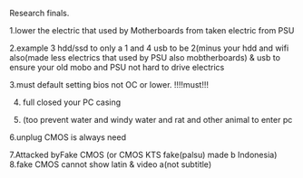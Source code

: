 Research finals.


1.lower the electric that used by Motherboards from taken electric from PSU


2.example 3 hdd/ssd to only a 1 and 4 usb to be 2(minus your hdd and wifi also(made less electrics that used by PSU also mobtherboards) & usb to ensure your old mobo and PSU not hard to drive electrics


3.must default setting bios not OC or lower. !!!!must!!!


4. full closed your PC casing

5. (too prevent water and windy water and rat and other animal to enter pc

6.unplug CMOS is always need

7.Attacked byFake CMOS (or CMOS KTS fake(palsu) made b Indonesia)
8.fake CMOS cannot show latin & video a(not subtitle)

